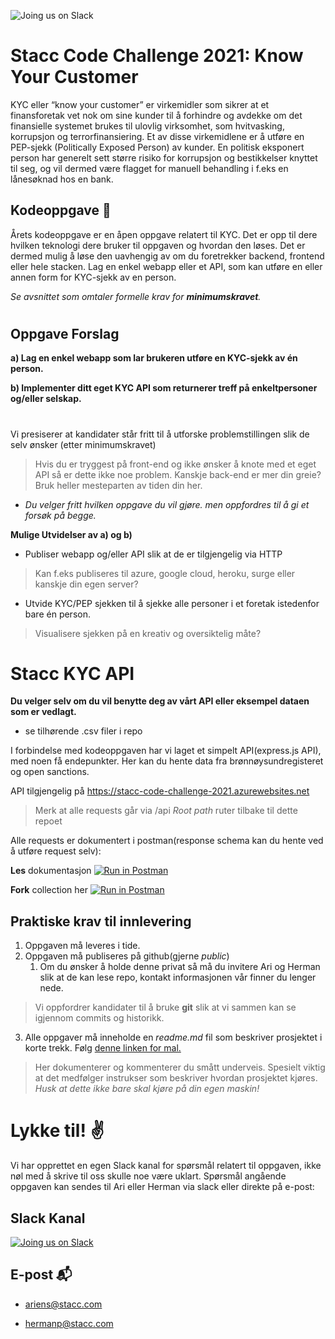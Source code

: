 ![[Joing us on Slack](https://99designs-blog.imgix.net/blog/wp-content/uploads/2018/07/add-to-slack-button.png?auto=format&q=60&fit=max&w=930)](https://media-exp1.licdn.com/dms/image/C4D0BAQEJziJobYtFyQ/company-logo_200_200/0/1625126662709?e=2159024400&v=beta&t=yAgccdM6O3UYZg-Eoqux-e2t_D8_kRCMj4oeUkr9-qc)


 

# Stacc Code Challenge 2021: Know Your Customer
KYC eller “know your customer” er virkemidler som sikrer at et finansforetak vet nok om sine kunder til å forhindre og avdekke om det finansielle systemet brukes til ulovlig virksomhet, som hvitvasking, korrupsjon og terrorfinansiering. Et av disse virkemidlene er å utføre en PEP-sjekk (Politically Exposed Person) av kunder. En politisk eksponert person har generelt sett større risiko for korrupsjon og bestikkelser knyttet til seg, og vil dermed være flagget for manuell behandling i f.eks en lånesøknad hos en bank.


## Kodeoppgave 📝
Årets kodeoppgave er en åpen oppgave relatert til KYC. Det er opp til dere hvilken teknologi dere bruker til oppgaven og hvordan den løses. Det er dermed mulig å løse den uavhengig av om du foretrekker backend, frontend eller hele stacken. Lag en enkel webapp eller et API, som kan utføre en eller annen form for KYC-sjekk av en person.

*Se avsnittet som omtaler formelle krav for **minimumskravet**.*

#
## Oppgave Forslag
**a) Lag en enkel webapp som lar brukeren utføre en KYC-sjekk av én person.**

**b) Implementer ditt eget KYC API som returnerer treff på enkeltpersoner og/eller selskap.**
#
Vi presiserer at kandidater står fritt til å utforske problemstillingen slik de selv ønsker (etter minimumskravet)
> Hvis du er tryggest på front-end og ikke ønsker å knote med et eget API så er dette ikke noe problem.
> Kanskje back-end er mer din greie? Bruk heller mesteparten av tiden din her.

* *Du velger fritt hvilken oppgave du vil gjøre. men oppfordres til å gi et forsøk på begge.*




**Mulige Utvidelser av a) og b)**
 - Publiser webapp og/eller API slik at de er tilgjengelig via HTTP
  > Kan f.eks publiseres til azure, google cloud, heroku, surge eller kanskje din egen server?
 - Utvide KYC/PEP sjekken til å sjekke alle personer i et foretak istedenfor bare én person.
  > Visualisere sjekken på en kreativ og oversiktelig måte?

# Stacc KYC API

**Du velger selv om du vil benytte deg av vårt API eller eksempel dataen som er vedlagt.**
 - se tilhørende .csv filer i repo

I forbindelse med kodeoppgaven har vi laget et simpelt API(express.js API), med noen få endepunkter. Her kan du hente data fra brønnøysundregisteret og open sanctions.

API tilgjengelig på https://stacc-code-challenge-2021.azurewebsites.net
> Merk at alle requests går via /api
> *Root path* ruter tilbake til dette repoet

Alle requests er dokumentert i postman(response schema kan du hente ved å utføre request selv):

**Les** dokumentasjon
[![Run in Postman](https://run.pstmn.io/button.svg)](https://documenter.getpostman.com/view/9949536/UV5TEzGZ#a9e4e976-c338-48b3-919b-3eb492693802)

**Fork** collection her
[![Run in Postman](https://run.pstmn.io/button.svg)](https://app.getpostman.com/run-collection/9949536-5ea0a799-10d7-4eb7-b4ca-8042fee1e741?action=collection%2Ffork&collection-url=entityId%3D9949536-5ea0a799-10d7-4eb7-b4ca-8042fee1e741%26entityType%3Dcollection%26workspaceId%3D22a3a0b5-894d-4317-bf05-a9d750e65244)

## Praktiske krav til innlevering
1. Oppgaven må leveres i tide.
2. Oppgaven må publiseres på github(gjerne *public*)
   1. Om du ønsker å holde denne privat så må du invitere Ari og Herman slik at de kan lese repo, kontakt informasjonen vår finner du lenger nede.
> Vi oppfordrer kandidater til å bruke **git** slik at vi sammen kan se igjennom commits og historikk.
3. Alle oppgaver må inneholde en *readme.md* fil som beskriver prosjektet i korte trekk. Følg [denne linken for mal.](https://github.com/hpl002/stacc-code-challege/blob/master/readmeTemplate.md)
>  Her dokumenterer og kommenterer du smått underveis. Spesielt viktig at det medfølger instrukser som beskriver hvordan prosjektet kjøres.
*Husk at dette ikke bare skal kjøre på din egen maskin!*


# Lykke til! ✌️

Vi har opprettet en egen Slack kanal for spørsmål relatert til oppgaven, ikke nøl med å skrive til oss skulle noe være uklart. Spørsmål angående oppgaven kan sendes til Ari eller Herman via slack eller direkte på e-post:

## Slack Kanal

[![Joing us on Slack](https://99designs-blog.imgix.net/blog/wp-content/uploads/2018/07/add-to-slack-button.png?auto=format&q=60&fit=max&w=930)](https://join.slack.com/share/zt-x1qfqjc3-10rZlZDDvJVb_9i8Q2FCiA)

## E-post 📬
* ariens@stacc.com

* hermanp@stacc.com
